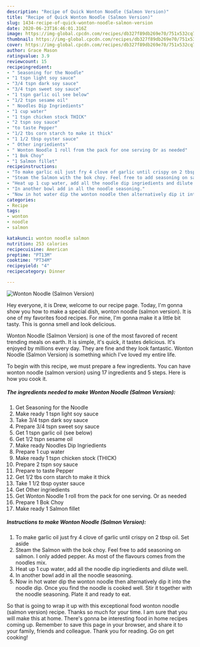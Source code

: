 ```yaml
---
description: "Recipe of Quick Wonton Noodle (Salmon Version)"
title: "Recipe of Quick Wonton Noodle (Salmon Version)"
slug: 1434-recipe-of-quick-wonton-noodle-salmon-version
date: 2020-06-23T16:46:01.316Z
image: https://img-global.cpcdn.com/recipes/db327f89db269e70/751x532cq70/wonton-noodle-salmon-version-recipe-main-photo.jpg
thumbnail: https://img-global.cpcdn.com/recipes/db327f89db269e70/751x532cq70/wonton-noodle-salmon-version-recipe-main-photo.jpg
cover: https://img-global.cpcdn.com/recipes/db327f89db269e70/751x532cq70/wonton-noodle-salmon-version-recipe-main-photo.jpg
author: Grace Mason
ratingvalue: 3.9
reviewcount: 15
recipeingredient:
- " Seasoning for the Noodle"
- "1 tspn light soy sauce"
- "3/4 tspn dark soy sauce"
- "3/4 tspn sweet soy sauce"
- "1 tspn garlic oil see below"
- "1/2 tspn sesame oil"
- " Noodles Dip Ingriedients"
- "1 cup water"
- "1 tspn chicken stock THICK"
- "2 tspn soy sauce"
- "to taste Pepper"
- "1/2 tbs corn starch to make it thick"
- "1 1/2 tbsp oyster sauce"
- " Other ingriedients"
- " Wonton Noodle 1 roll from the pack for one serving Or as needed"
- "1 Bok Choy"
- "1 Salmon fillet"
recipeinstructions:
- "To make garlic oil just fry 4 clove of garlic until crispy on 2 tbsp oil. Set aside"
- "Steam the Salmon with the bok choy. Feel free to add seasoning on salmon. I only added pepper. As most of the flavours comes from the noodles mix."
- "Heat up 1 cup water, add all the noodle dip ingriedients and dilute well."
- "In another bowl add in all the noodle seasoning."
- "Now in hot water dip the wonton noodle then alternatively dip it into the noodle dip. Once you find the noodle is cooked well. Stir it together with the noodle seasoning. Plate it and ready to eat."
categories:
- Recipe
tags:
- wonton
- noodle
- salmon

katakunci: wonton noodle salmon 
nutrition: 253 calories
recipecuisine: American
preptime: "PT13M"
cooktime: "PT34M"
recipeyield: "4"
recipecategory: Dinner

---
```



![Wonton Noodle (Salmon Version)](https://img-global.cpcdn.com/recipes/db327f89db269e70/751x532cq70/wonton-noodle-salmon-version-recipe-main-photo.jpg)

Hey everyone, it is Drew, welcome to our recipe page. Today, I'm gonna show you how to make a special dish, wonton noodle (salmon version). It is one of my favorites food recipes. For mine, I'm gonna make it a little bit tasty. This is gonna smell and look delicious.

Wonton Noodle (Salmon Version) is one of the most favored of recent trending meals on earth. It is simple, it's quick, it tastes delicious. It's enjoyed by millions every day. They are fine and they look fantastic. Wonton Noodle (Salmon Version) is something which I've loved my entire life.




To begin with this recipe, we must prepare a few ingredients. You can have wonton noodle (salmon version) using 17 ingredients and 5 steps. Here is how you cook it.

<!--inarticleads1-->

##### The ingredients needed to make Wonton Noodle (Salmon Version):

1. Get  Seasoning for the Noodle
1. Make ready 1 tspn light soy sauce
1. Take 3/4 tspn dark soy sauce
1. Prepare 3/4 tspn sweet soy sauce
1. Get 1 tspn garlic oil (see below)
1. Get 1/2 tspn sesame oil
1. Make ready  Noodles Dip Ingriedients
1. Prepare 1 cup water
1. Make ready 1 tspn chicken stock (THICK)
1. Prepare 2 tspn soy sauce
1. Prepare to taste Pepper
1. Get 1/2 tbs corn starch to make it thick
1. Take 1 1/2 tbsp oyster sauce
1. Get  Other ingriedients
1. Get  Wonton Noodle 1 roll from the pack for one serving. Or as needed
1. Prepare 1 Bok Choy
1. Make ready 1 Salmon fillet




<!--inarticleads2-->

##### Instructions to make Wonton Noodle (Salmon Version):

1. To make garlic oil just fry 4 clove of garlic until crispy on 2 tbsp oil. Set aside
1. Steam the Salmon with the bok choy. Feel free to add seasoning on salmon. I only added pepper. As most of the flavours comes from the noodles mix.
1. Heat up 1 cup water, add all the noodle dip ingriedients and dilute well.
1. In another bowl add in all the noodle seasoning.
1. Now in hot water dip the wonton noodle then alternatively dip it into the noodle dip. Once you find the noodle is cooked well. Stir it together with the noodle seasoning. Plate it and ready to eat.




So that is going to wrap it up with this exceptional food wonton noodle (salmon version) recipe. Thanks so much for your time. I am sure that you will make this at home. There's gonna be interesting food in home recipes coming up. Remember to save this page in your browser, and share it to your family, friends and colleague. Thank you for reading. Go on get cooking!
